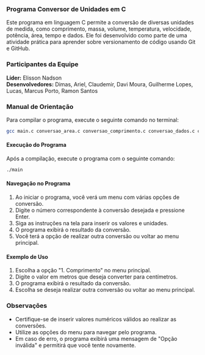 ### Programa Conversor de Unidades em C

Este programa em linguagem C permite a conversão de diversas unidades de medida, como comprimento, massa, volume, temperatura, velocidade, potência, área, tempo e dados. Ele foi desenvolvido como parte de uma atividade prática para aprender sobre versionamento de código usando Git e GitHub.

### Participantes da Equipe
**Líder:** Elisson Nadson  
**Desenvolvedores:** Dimas, Ariel, Claudemir, Davi Moura, Guilherme Lopes, Lucas, Marcus Porto, Ramon Santos

### Manual de Orientação
Para compilar o programa, execute o seguinte comando no terminal:
```sh
gcc main.c conversao_area.c conversao_comprimento.c conversao_dados.c conversao_massa.c conversao_potencia.c conversao_temperatura.c conversao_tempo.c conversao_velocidade.c conversao_volume.c -o main
```

#### Execução do Programa
Após a compilação, execute o programa com o seguinte comando:
```sh
./main
```

#### Navegação no Programa
1. Ao iniciar o programa, você verá um menu com várias opções de conversão.
2. Digite o número correspondente à conversão desejada e pressione Enter.
3. Siga as instruções na tela para inserir os valores e unidades.
4. O programa exibirá o resultado da conversão.
5. Você terá a opção de realizar outra conversão ou voltar ao menu principal.

#### Exemplo de Uso
1. Escolha a opção "1. Comprimento" no menu principal.
2. Digite o valor em metros que deseja converter para centímetros.
3. O programa exibirá o resultado da conversão.
4. Escolha se deseja realizar outra conversão ou voltar ao menu principal.

### Observações
- Certifique-se de inserir valores numéricos válidos ao realizar as conversões.
- Utilize as opções do menu para navegar pelo programa.
- Em caso de erro, o programa exibirá uma mensagem de "Opção inválida" e permitirá que você tente novamente.
